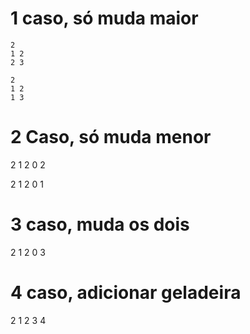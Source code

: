 # 1 caso, só muda maior

```
2
1 2
2 3
```

```
2
1 2 
1 3
```

# 2 Caso, só muda menor
2
1 2
0 2

2
1 2
0 1



# 3 caso, muda os dois
2
1 2
0 3

# 4 caso, adicionar geladeira

2 
1 2
3 4